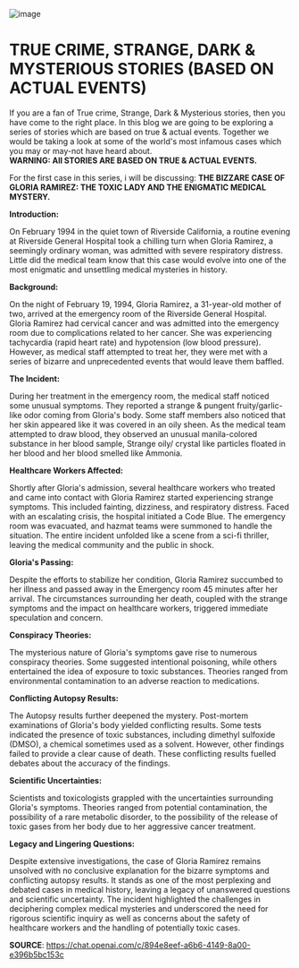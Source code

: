 ![image](https://github.com/23W-GBAC/udehadaeze/assets/148863379/356f66c5-5155-43bf-a535-cf1621e8cf12)


# TRUE CRIME, STRANGE, DARK & MYSTERIOUS STORIES (BASED ON ACTUAL EVENTS)
If you are a fan of True crime, Strange, Dark & Mysterious stories, then you have come to the right place. 
In this blog we are going to be exploring a series of stories which are based on true & actual events. Together we would be taking a look at some of the world's most infamous cases which you may or may-not have heard about.   
**WARNING: All STORIES ARE BASED ON TRUE & ACTUAL EVENTS.**



For the first case in this series, i will be discussing: **THE BIZZARE CASE OF GLORIA RAMIREZ: THE TOXIC LADY AND THE ENIGMATIC MEDICAL MYSTERY.**

**Introduction:**

 On February 1994 in the quiet town of Riverside California, a routine evening at Riverside General Hospital took a chilling turn when Gloria Ramirez, a seemingly ordinary woman, was admitted with severe respiratory distress. Little did the medical team know that this case would evolve into one of the most enigmatic and unsettling medical mysteries in history.

**Background:**

On the night of February 19, 1994, Gloria Ramirez, a 31-year-old mother of two, arrived at the emergency room of the Riverside General Hospital. 
Gloria Ramirez had cervical cancer and was admitted into the emergency room due to complications related to her cancer. She was experiencing tachycardia (rapid heart rate) and hypotension (low blood pressure). However, as medical staff attempted to treat her, they were met with a series of bizarre and unprecedented events that would leave them baffled.

**The Incident:**

During her treatment in the emergency room, the medical staff noticed some unusual symptoms. They reported a strange & pungent fruity/garlic-like odor coming from Gloria's body. Some staff members also noticed that her skin appeared like it was covered in an oily sheen. 
As the medical team attempted to draw blood, they observed an unusual manila-colored substance in her blood sample, Strange oily/ crystal like particles floated in her blood and her blood smelled like Ammonia.

**Healthcare Workers Affected:**

Shortly after Gloria's admission, several healthcare workers who treated and came into contact with Gloria Ramirez started experiencing strange symptoms. This included fainting, dizziness, and respiratory distress. Faced with an escalating crisis, the hospital initiated a Code Blue. The emergency room was evacuated, and hazmat teams were summoned to handle the situation. The entire incident unfolded like a scene from a sci-fi thriller, leaving the medical community and the public in shock.

**Gloria's Passing:**

Despite the efforts to stabilize her condition, Gloria Ramirez succumbed to her illness and passed away in the Emergency room 45 minutes after her arrival. 
The circumstances surrounding her death, coupled with the strange symptoms and the impact on healthcare workers, triggered immediate speculation and concern.

**Conspiracy Theories:**

The mysterious nature of Gloria's symptoms gave rise to numerous conspiracy theories. Some suggested intentional poisoning, while others entertained the idea of exposure to toxic substances. Theories ranged from environmental contamination to an adverse reaction to medications.

**Conflicting Autopsy Results:**

The Autopsy results further deepened the mystery. 
Post-mortem examinations of Gloria's body yielded conflicting results. Some tests indicated the presence of toxic substances, including dimethyl sulfoxide (DMSO), a chemical sometimes used as a solvent. However, other findings failed to provide a clear cause of death. These conflicting results fuelled debates about the accuracy of the findings.

**Scientific Uncertainties:**

Scientists and toxicologists grappled with the uncertainties surrounding Gloria's symptoms. Theories ranged from potential contamination, the possibility of a rare metabolic disorder,  to the possibility of the release of toxic gases from her body due to her aggressive cancer treatment.

**Legacy and Lingering Questions:**

Despite extensive investigations, the case of Gloria Ramirez remains unsolved with no conclusive explanation for the bizarre symptoms and conflicting autopsy results. It stands as one of the most perplexing and debated cases in medical history, leaving a legacy of unanswered questions and scientific uncertainty. The incident highlighted the challenges in deciphering complex medical mysteries and underscored the need for rigorous scientific inquiry as well as concerns about the safety of healthcare workers and the handling of potentially toxic cases.








**SOURCE**: https://chat.openai.com/c/894e8eef-a6b6-4149-8a00-e396b5bc153c
